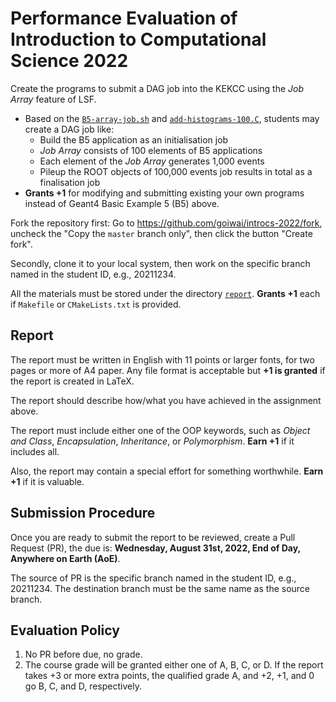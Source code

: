 # Performance Evaluation of Introduction to Computational Science 2022

Create the programs to submit a DAG job into the KEKCC using the _Job Array_ feature of LSF.

- Based on the [`B5-array-job.sh`](../job-and-task/lsf/geant4/B5-array-job.sh) and [`add-histograms-100.C`](../job-and-task/lsf/geant4/add-histograms-100.C), students may create a DAG job like:
  - Build the B5 application as an initialisation job
  - _Job Array_ consists of 100 elements of B5 applications
  - Each element of the _Job Array_ generates 1,000 events
  - Pileup the ROOT objects of 100,000 events job results in total as a finalisation job
- **Grants +1** for modifying and submitting existing your own programs instead of Geant4 Basic Example 5 (B5) above.

Fork the repository first: Go to <https://github.com/goiwai/introcs-2022/fork>, uncheck the "Copy the `master` branch only", then click the button "Create fork".

Secondly, clone it to your local system, then work on the specific branch named in the student ID, e.g., 20211234.

All the materials must be stored under the directory [`report`](../report/). **Grants +1** each if `Makefile` or `CMakeLists.txt` is provided.

## Report

The report must be written in English with 11 points or larger fonts, for two pages or more of A4 paper. Any file format is acceptable but **+1 is granted** if the report is created in LaTeX.

The report should describe how/what you have achieved in the assignment above.

The report must include either one of the OOP keywords, such as _Object and Class_, _Encapsulation_, _Inheritance_, or _Polymorphism_. **Earn +1** if it includes all.

Also, the report may contain a special effort for something worthwhile. **Earn +1** if it is valuable.

## Submission Procedure

Once you are ready to submit the report to be reviewed, create a Pull Request (PR), the due is: **Wednesday, August 31st, 2022, End of Day, Anywhere on Earth (AoE)**.

The source of PR is the specific branch named in the student ID, e.g., 20211234. The destination branch must be the same name as the source branch.

## Evaluation Policy

1. No PR before due, no grade.
2. The course grade will be granted either one of A, B, C, or D. If the report takes +3 or more extra points, the qualified grade A, and +2, +1, and 0 go B, C, and D, respectively.
